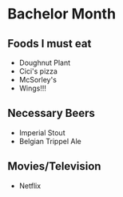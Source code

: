 # Bachelor Month
## Foods I must eat
* Doughnut Plant
* Cici's pizza
* McSorley's
* Wings!!!

## Necessary Beers
* Imperial Stout
* Belgian Trippel Ale

## Movies/Television
* Netflix 